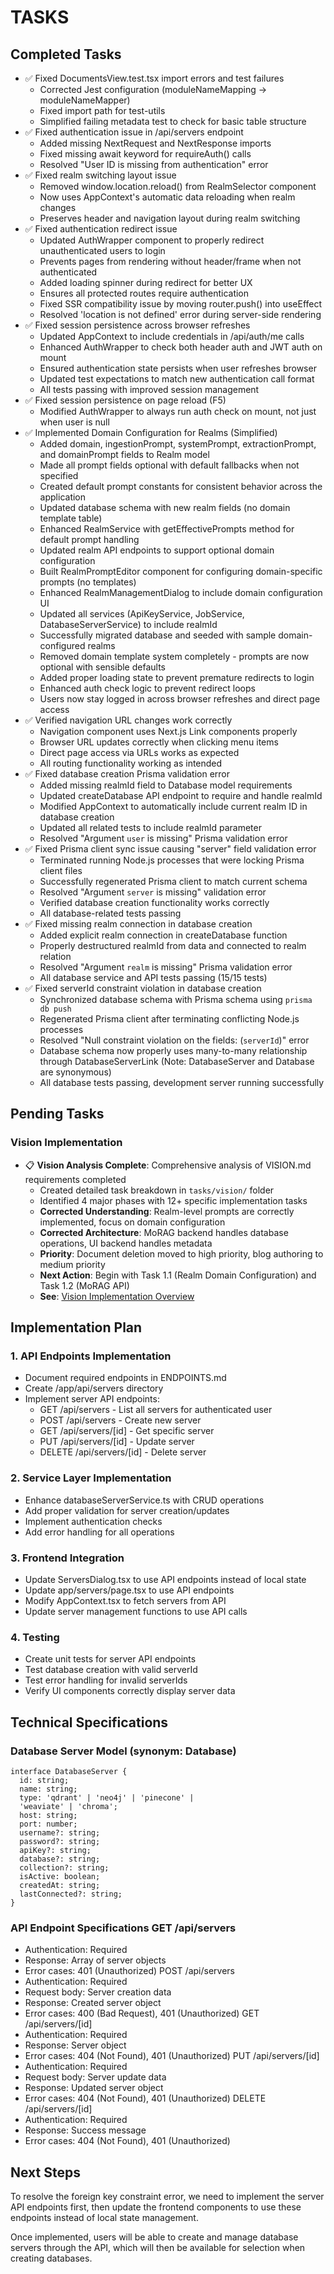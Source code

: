 # TASKS

## Completed Tasks
- ✅ Fixed DocumentsView.test.tsx import errors and test failures
  - Corrected Jest configuration (moduleNameMapping → moduleNameMapper)
  - Fixed import path for test-utils
  - Simplified failing metadata test to check for basic table structure
- ✅ Fixed authentication issue in /api/servers endpoint
  - Added missing NextRequest and NextResponse imports
  - Fixed missing await keyword for requireAuth() calls
  - Resolved "User ID is missing from authentication" error
- ✅ Fixed realm switching layout issue
  - Removed window.location.reload() from RealmSelector component
  - Now uses AppContext's automatic data reloading when realm changes
  - Preserves header and navigation layout during realm switching
- ✅ Fixed authentication redirect issue
  - Updated AuthWrapper component to properly redirect unauthenticated users to login
  - Prevents pages from rendering without header/frame when not authenticated
  - Added loading spinner during redirect for better UX
  - Ensures all protected routes require authentication
  - Fixed SSR compatibility issue by moving router.push() into useEffect
  - Resolved 'location is not defined' error during server-side rendering
- ✅ Fixed session persistence across browser refreshes
  - Updated AppContext to include credentials in /api/auth/me calls
  - Enhanced AuthWrapper to check both header auth and JWT auth on mount
  - Ensured authentication state persists when user refreshes browser
  - Updated test expectations to match new authentication call format
  - All tests passing with improved session management
- ✅ Fixed session persistence on page reload (F5)
  - Modified AuthWrapper to always run auth check on mount, not just when user is null
- ✅ Implemented Domain Configuration for Realms (Simplified)
  - Added domain, ingestionPrompt, systemPrompt, extractionPrompt, and domainPrompt fields to Realm model
  - Made all prompt fields optional with default fallbacks when not specified
  - Created default prompt constants for consistent behavior across the application
  - Updated database schema with new realm fields (no domain template table)
  - Enhanced RealmService with getEffectivePrompts method for default prompt handling
  - Updated realm API endpoints to support optional domain configuration
  - Built RealmPromptEditor component for configuring domain-specific prompts (no templates)
  - Enhanced RealmManagementDialog to include domain configuration UI
  - Updated all services (ApiKeyService, JobService, DatabaseServerService) to include realmId
  - Successfully migrated database and seeded with sample domain-configured realms
  - Removed domain template system completely - prompts are now optional with sensible defaults
  - Added proper loading state to prevent premature redirects to login
  - Enhanced auth check logic to prevent redirect loops
  - Users now stay logged in across browser refreshes and direct page access
- ✅ Verified navigation URL changes work correctly
  - Navigation component uses Next.js Link components properly
  - Browser URL updates correctly when clicking menu items
  - Direct page access via URLs works as expected
  - All routing functionality working as intended
- ✅ Fixed database creation Prisma validation error
  - Added missing realmId field to Database model requirements
  - Updated createDatabase API endpoint to require and handle realmId
  - Modified AppContext to automatically include current realm ID in database creation
  - Updated all related tests to include realmId parameter
  - Resolved "Argument `user` is missing" Prisma validation error
- ✅ Fixed Prisma client sync issue causing "server" field validation error
  - Terminated running Node.js processes that were locking Prisma client files
  - Successfully regenerated Prisma client to match current schema
  - Resolved "Argument `server` is missing" validation error
  - Verified database creation functionality works correctly
  - All database-related tests passing
- ✅ Fixed missing realm connection in database creation
  - Added explicit realm connection in createDatabase function
  - Properly destructured realmId from data and connected to realm relation
  - Resolved "Argument `realm` is missing" Prisma validation error
  - All database service and API tests passing (15/15 tests)
- ✅ Fixed serverId constraint violation in database creation
  - Synchronized database schema with Prisma schema using `prisma db push`
  - Regenerated Prisma client after terminating conflicting Node.js processes
  - Resolved "Null constraint violation on the fields: (`serverId`)" error
  - Database schema now properly uses many-to-many relationship through DatabaseServerLink (Note: DatabaseServer and Database are synonymous)
  - All database tests passing, development server running successfully

## Pending Tasks

### Vision Implementation
- 📋 **Vision Analysis Complete**: Comprehensive analysis of VISION.md requirements completed
  - Created detailed task breakdown in `tasks/vision/` folder
  - Identified 4 major phases with 12+ specific implementation tasks
  - **Corrected Understanding**: Realm-level prompts are correctly implemented, focus on domain configuration
  - **Corrected Architecture**: MoRAG backend handles database operations, UI backend handles metadata
  - **Priority**: Document deletion moved to high priority, blog authoring to medium priority
  - **Next Action**: Begin with Task 1.1 (Realm Domain Configuration) and Task 1.2 (MoRAG API)
  - **See**: [Vision Implementation Overview](./tasks/vision/README.md)

## Implementation Plan
### 1. API Endpoints Implementation
- Document required endpoints in ENDPOINTS.md
- Create /app/api/servers directory
- Implement server API endpoints:
  - GET /api/servers - List all servers for authenticated user
  - POST /api/servers - Create new server
  - GET /api/servers/[id] - Get specific server
  - PUT /api/servers/[id] - Update server
  - DELETE /api/servers/[id] - Delete server
### 2. Service Layer Implementation
- Enhance databaseServerService.ts with CRUD operations
- Add proper validation for server creation/updates
- Implement authentication checks
- Add error handling for all operations
### 3. Frontend Integration
- Update ServersDialog.tsx to use API endpoints instead of local state
- Update app/servers/page.tsx to use API endpoints
- Modify AppContext.tsx to fetch servers from API
- Update server management functions to use API calls
### 4. Testing
- Create unit tests for server API endpoints
- Test database creation with valid serverId
- Test error handling for invalid serverIds
- Verify UI components correctly display server data
## Technical Specifications
### Database Server Model (synonym: Database)
```
interface DatabaseServer {
  id: string;
  name: string;
  type: 'qdrant' | 'neo4j' | 'pinecone' | 
  'weaviate' | 'chroma';
  host: string;
  port: number;
  username?: string;
  password?: string;
  apiKey?: string;
  database?: string;
  collection?: string;
  isActive: boolean;
  createdAt: string;
  lastConnected?: string;
}
```
### API Endpoint Specifications GET /api/servers
- Authentication: Required
- Response: Array of server objects
- Error cases: 401 (Unauthorized) POST /api/servers
- Authentication: Required
- Request body: Server creation data
- Response: Created server object
- Error cases: 400 (Bad Request), 401 (Unauthorized) GET /api/servers/[id]
- Authentication: Required
- Response: Server object
- Error cases: 404 (Not Found), 401 (Unauthorized) PUT /api/servers/[id]
- Authentication: Required
- Request body: Server update data
- Response: Updated server object
- Error cases: 404 (Not Found), 401 (Unauthorized) DELETE /api/servers/[id]
- Authentication: Required
- Response: Success message
- Error cases: 404 (Not Found), 401 (Unauthorized)
## Next Steps
To resolve the foreign key constraint error, we need to implement the server API endpoints first, then update the frontend components to use these endpoints instead of local state management.

Once implemented, users will be able to create and manage database servers through the API, which will then be available for selection when creating databases.